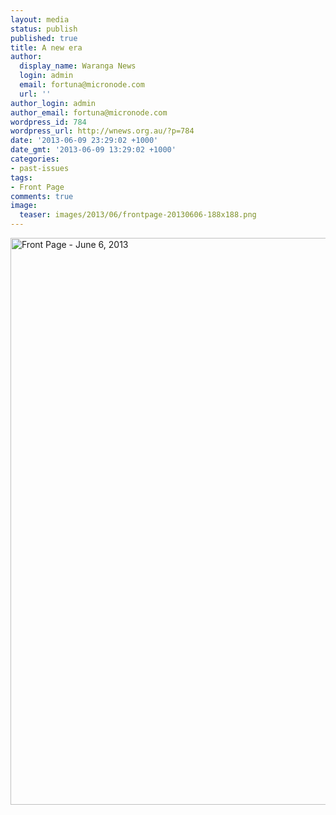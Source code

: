 ```yaml
---
layout: media
status: publish
published: true
title: A new era
author:
  display_name: Waranga News
  login: admin
  email: fortuna@micronode.com
  url: ''
author_login: admin
author_email: fortuna@micronode.com
wordpress_id: 784
wordpress_url: http://wnews.org.au/?p=784
date: '2013-06-09 23:29:02 +1000'
date_gmt: '2013-06-09 13:29:02 +1000'
categories:
- past-issues
tags:
- Front Page
comments: true
image:
  teaser: images/2013/06/frontpage-20130606-188x188.png
---
```


<a href="{{ site.url }}/images/2013/06/frontpage-20130606.pdf"><img class="alignnone size-full wp-image-782" alt="Front Page - June 6, 2013" src="{{ site.url }}/images/2013/06/frontpage-20130606.png" width="624" height="907" /></a>
